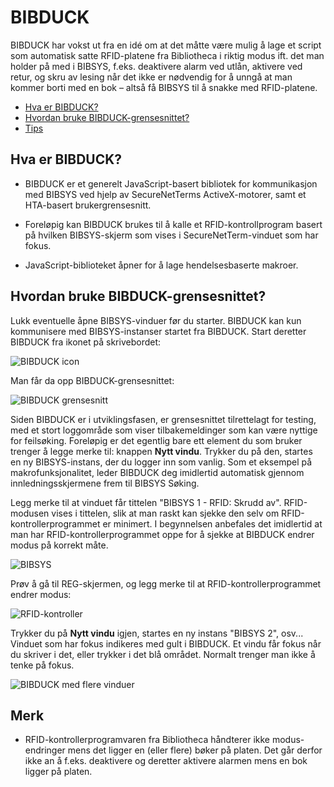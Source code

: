 BIBDUCK
=============

BIBDUCK har vokst ut fra en idé om at det måtte være mulig å lage et script som automatisk satte RFID-platene 
fra Bibliotheca i riktig modus ift. det man holder på med i BIBSYS, f.eks. deaktivere alarm ved utlån, aktivere ved retur, 
og skru av lesing når det ikke er nødvendig for å unngå at man kommer borti med en bok – altså få BIBSYS til å snakke
med RFID-platene.

- [Hva er BIBDUCK?](#hva-er-bibduck)
- [Hvordan bruke BIBDUCK-grensesnittet?](#hvordan-bruke-bibduck-grensesnittet)
- [Tips](#tips)

Hva er BIBDUCK?
-------------
* BIBDUCK er et generelt JavaScript-basert bibliotek for kommunikasjon med BIBSYS ved hjelp av SecureNetTerms ActiveX-motorer, samt et HTA-basert brukergrensesnitt.

* Foreløpig kan BIBDUCK brukes til å kalle et RFID-kontrollprogram basert på hvilken BIBSYS-skjerm som vises i SecureNetTerm-vinduet som har fokus.

* JavaScript-biblioteket åpner for å lage hendelsesbaserte makroer.

Hvordan bruke BIBDUCK-grensesnittet?
-------------
Lukk eventuelle åpne BIBSYS-vinduer før du starter. BIBDUCK kan kun kommunisere med BIBSYS-instanser startet fra BIBDUCK.
Start deretter BIBDUCK fra ikonet på skrivebordet:

![BIBDUCK icon](http://localhostr.com/file/CjlJkWeoyZCa/desktop-icon.jpg)

Man får da opp BIBDUCK-grensesnittet:

![BIBDUCK grensesnitt](http://localhostr.com/file/RS1x1zDwd9q4/interface.png)

Siden BIBDUCK er i utviklingsfasen, er grensesnittet tilrettelagt for testing, med et stort loggområde som 
viser tilbakemeldinger som kan være nyttige for feilsøking.
Foreløpig er det egentlig bare ett element du som bruker trenger å legge merke til: knappen **Nytt vindu**.
Trykker du på den, startes en ny BIBSYS-instans, der du logger inn som vanlig.
Som et eksempel på makrofunksjonalitet, leder BIBDUCK deg imidlertid automatisk gjennom 
innledningsskjermene frem til BIBSYS Søking.

Legg merke til at vinduet får tittelen "BIBSYS 1 - RFID: Skrudd av".
RFID-modusen vises i tittelen, slik at man raskt kan sjekke den selv om RFID-kontrollerprogrammet er minimert. 
I begynnelsen anbefales det imidlertid at man har RFID-kontrollerprogrammet oppe for å sjekke at BIBDUCK endrer modus på korrekt måte.

![BIBSYS](http://localhostr.com/file/YCCXADruUHV2/snetterm.png)

Prøv å gå til REG-skjermen, og legg merke til at RFID-kontrollerprogrammet endrer modus:

![RFID-kontroller](http://localhostr.com/file/YKCVBoZu9TZn/rfid.png)

Trykker du på **Nytt vindu** igjen, startes en ny instans "BIBSYS 2", osv... 
Vinduet som har fokus indikeres med gult i BIBDUCK. Et vindu får fokus når du skriver i det, eller
trykker i det blå området. Normalt trenger man ikke å tenke på fokus.

![BIBDUCK med flere vinduer](http://localhostr.com/file/cm8PMuVSrjRK/bibduck-multi.png)

Merk
-------------
* RFID-kontrollerprogramvaren fra Bibliotheca håndterer ikke modus-endringer mens det 
ligger en (eller flere) bøker på platen. Det går derfor ikke an å f.eks. deaktivere og deretter aktivere
alarmen mens en bok ligger på platen. 
